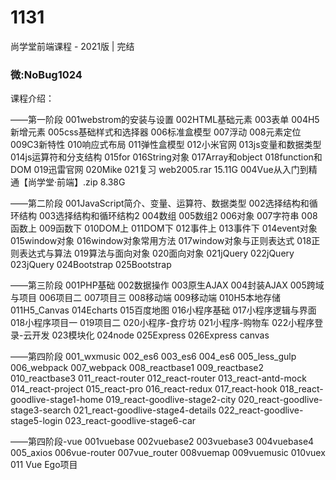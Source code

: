 # 1131
尚学堂前端课程 - 2021版 | 完结
### 微:NoBug1024 


课程介绍：

——第一阶段
001webstrom的安装与设置
002HTML基础元素
003表单
004H5新增元素
005css基础样式和选择器
006标准盒模型
007浮动
008元素定位
009C3新特性
010响应式布局
011弹性盒模型
012小米官网
013js变量和数据类型
014js运算符和分支结构
015for
016String对象
017Array和object
018function和DOM
019迅雷官网
020Mike
021复习
web2005.rar  15.11G
004Vue从入门到精通【尚学堂·前端】.zip  8.38G

——第二阶段
001JavaScript简介、变量、运算符、数据类型
002选择结构和循环结构
003选择结构和循环结构2
004数组
005数组2
006对象
007字符串
008函数上
009函数下
010DOM上
011DOM下
012事件上
013事件下
014event对象
015window对象
016window对象常用方法
017window对象与正则表达式
018正则表达式与算法
019算法与面向对象
020面向对象
021jQuery
022jQuery
023jQuery
024Bootstrap
025Bootstrap

——第三阶段
001PHP基础
002数据操作
003原生AJAX
004封装AJAX
005跨域与项目
006项目二
007项目三
008移动端
009移动端
010H5本地存储
011H5_Canvas
014Echarts
015百度地图
016小程序基础
017小程序逻辑与界面
018小程序项目一
019项目二
020小程序-食疗坊
021小程序-购物车
022小程序登录-云开发
023模块化
024node
025Express
026Express
canvas

——第四阶段
001_wxmusic
002_es6
003_es6
004_es6
005_less_gulp
006_webpack
007_webpack
008_reactbase1
009_reactbase2
010_reactbase3
011_react-router
012_react-router
013_react-antd-mock
014_react-project
015_react-pro
016_react-redux
017_react-hook
018_react-goodlive-stage1-home
019_react-goodlive-stage2-city
020_react-goodlive-stage3-search
021_react-goodlive-stage4-details
022_react-goodlive-stage5-login
023_react-goodlive-stage6-car

——第四阶段-vue
001vuebase
002vuebase2
003vuebase3
004vuebase4
005_axios
006vue-router
007vue_router
008vuemap
009vuemusic
010vuex
011 Vue Ego项目
